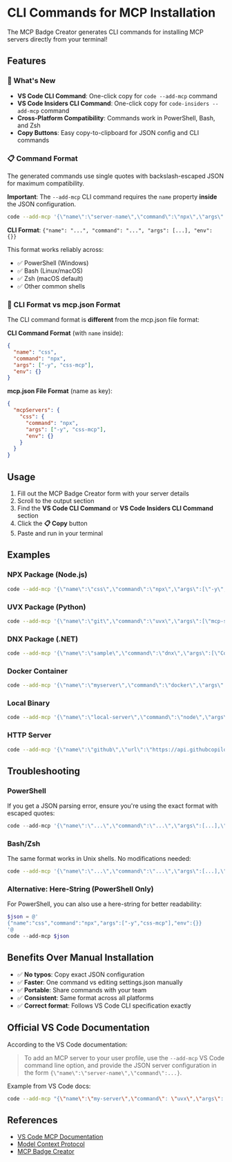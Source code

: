 # CLI Commands for MCP Installation

The MCP Badge Creator generates CLI commands for installing MCP servers directly from your terminal!

## Features

### 🎯 What's New
- **VS Code CLI Command**: One-click copy for `code --add-mcp` command
- **VS Code Insiders CLI Command**: One-click copy for `code-insiders --add-mcp` command
- **Cross-Platform Compatibility**: Commands work in PowerShell, Bash, and Zsh
- **Copy Buttons**: Easy copy-to-clipboard for JSON config and CLI commands

### 📋 Command Format

The generated commands use single quotes with backslash-escaped JSON for maximum compatibility. 

**Important**: The `--add-mcp` CLI command requires the `name` property **inside** the JSON configuration.

```bash
code --add-mcp '{\"name\":\"server-name\",\"command\":\"npx\",\"args\":[\"-y\",\"package\"],\"env\":{}}'
```

**CLI Format**: `{"name": "...", "command": "...", "args": [...], "env": {}}`

This format works reliably across:
- ✅ PowerShell (Windows)
- ✅ Bash (Linux/macOS)
- ✅ Zsh (macOS default)
- ✅ Other common shells

### 📝 CLI Format vs mcp.json Format

The CLI command format is **different** from the mcp.json file format:

**CLI Command Format** (with `name` inside):
```json
{
  "name": "css",
  "command": "npx",
  "args": ["-y", "css-mcp"],
  "env": {}
}
```

**mcp.json File Format** (name as key):
```json
{
  "mcpServers": {
    "css": {
      "command": "npx",
      "args": ["-y", "css-mcp"],
      "env": {}
    }
  }
}
```

## Usage

1. Fill out the MCP Badge Creator form with your server details
2. Scroll to the output section
3. Find the **VS Code CLI Command** or **VS Code Insiders CLI Command** section
4. Click the **📋 Copy** button
5. Paste and run in your terminal

## Examples

### NPX Package (Node.js)
```bash
code --add-mcp '{\"name\":\"css\",\"command\":\"npx\",\"args\":[\"-y\",\"css-mcp\"],\"env\":{}}'
```

### UVX Package (Python)
```bash
code --add-mcp '{\"name\":\"git\",\"command\":\"uvx\",\"args\":[\"mcp-server-git\"],\"env\":{}}'
```

### DNX Package (.NET)
```bash
code --add-mcp '{\"name\":\"sample\",\"command\":\"dnx\",\"args\":[\"Contoso.SampleMcpServer@0.0.1-beta\",\"--yes\"],\"env\":{}}'
```

### Docker Container
```bash
code --add-mcp '{\"name\":\"myserver\",\"command\":\"docker\",\"args\":[\"run\",\"-i\",\"--rm\",\"username/image:latest\"],\"env\":{}}'
```

### Local Binary
```bash
code --add-mcp '{\"name\":\"local-server\",\"command\":\"node\",\"args\":[\"server.js\",\"--port\",\"3000\"],\"env\":{}}'
```

### HTTP Server
```bash
code --add-mcp '{\"name\":\"github\",\"url\":\"https://api.githubcopilot.com/mcp/\",\"type\":\"http\"}'
```

## Troubleshooting

### PowerShell
If you get a JSON parsing error, ensure you're using the exact format with escaped quotes:
```powershell
code --add-mcp '{\"name\":\"...\",\"command\":\"...\",\"args\":[...],\"env\":{}}'
```

### Bash/Zsh
The same format works in Unix shells. No modifications needed:
```bash
code --add-mcp '{\"name\":\"...\",\"command\":\"...\",\"args\":[...],\"env\":{}}'
```

### Alternative: Here-String (PowerShell Only)
For PowerShell, you can also use a here-string for better readability:
```powershell
$json = @'
{"name":"css","command":"npx","args":["-y","css-mcp"],"env":{}}
'@
code --add-mcp $json
```

## Benefits Over Manual Installation

- ✅ **No typos**: Copy exact JSON configuration
- ✅ **Faster**: One command vs editing settings.json manually
- ✅ **Portable**: Share commands with your team
- ✅ **Consistent**: Same format across all platforms
- ✅ **Correct format**: Follows VS Code CLI specification exactly

## Official VS Code Documentation

According to the VS Code documentation:

> To add an MCP server to your user profile, use the `--add-mcp` VS Code command line option, and provide the JSON server configuration in the form `{\"name\":\"server-name\",\"command\":...}`.

Example from VS Code docs:
```bash
code --add-mcp "{\"name\":\"my-server\",\"command\": \"uvx\",\"args\": [\"mcp-server-fetch\"]}"
```

## References

- [VS Code MCP Documentation](https://code.visualstudio.com/docs/copilot/customization/mcp-servers#_add-an-mcp-server)
- [Model Context Protocol](https://modelcontextprotocol.io)
- [MCP Badge Creator](https://jamesmontemagno.github.io/mcp-badge-creator/)
